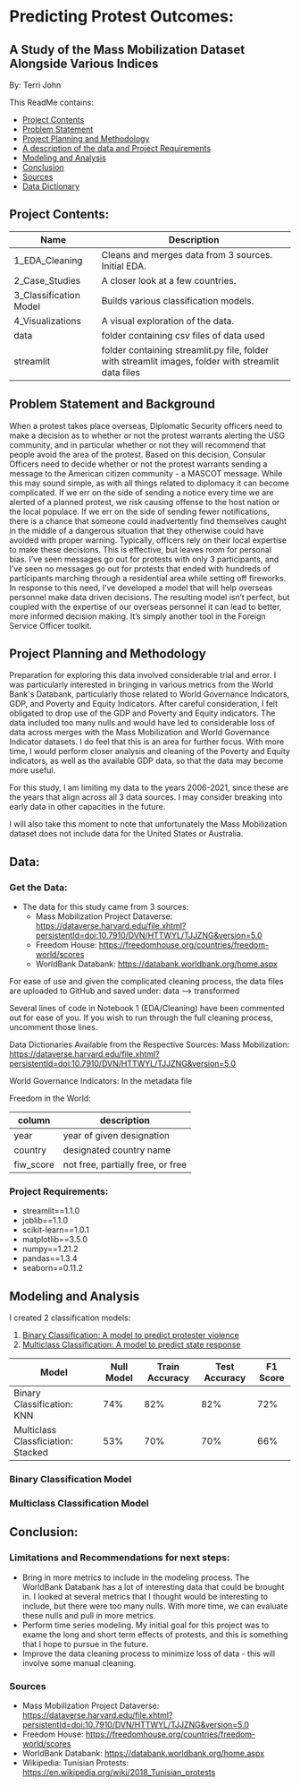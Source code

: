 
# Predicting Protest Outcomes:
## A Study of the Mass Mobilization Dataset Alongside Various Indices

By: Terri John


This ReadMe contains:

* [Project Contents](#contents)
* [Problem Statement](#problemstatement)
* [Project Planning and Methodology](#planning)
* [A description of the data and Project Requirements](#data)
* [Modeling and Analysis](#model)
* [Conclusion](#conclusion)
* [Sources](#sources)
* [Data Dictionary](#dict)


## <a name="contents"></a>Project Contents:

|Name|Description|
|---|---|
|1_EDA_Cleaning|Cleans and merges data from 3 sources. Initial EDA.|
|2_Case_Studies|A closer look at a few countries.|
|3_Classification Model|Builds various classification models.|
|4_Visualizations|A visual exploration of the data.|
|data|folder containing csv files of data used|
|streamlit|folder containing streamlit.py file, folder with streamlit images, folder with streamlit data files|

## <a name="problemstatement"></a>Problem Statement and Background

When a protest takes place overseas, Diplomatic Security officers need to make a decision as to whether or not the protest warrants alerting the USG community, and in particular whether or not they will recommend that people avoid the area of the protest. Based on this decision, Consular Officers need to decide whether or not the protest warrants sending a message to the American citizen community - a MASCOT message. While this may sound simple, as with all things related to diplomacy it can become complicated. If we err on the side of sending a notice every time we are alerted of a planned protest, we risk causing offense to the host nation or the local populace. If we err on the side of sending fewer notifications, there is a chance that someone could inadvertently find themselves caught in the middle of a dangerous situation that they otherwise could have avoided with proper warning. Typically, officers rely on their local expertise to make these decisions. This is effective, but leaves room for personal bias. I’ve seen messages go out for protests with only 3 participants, and I’ve seen no messages go out for protests that ended with hundreds of participants marching through a residential area while setting off fireworks. In response to this need, I’ve developed a model that will help overseas personnel make data driven decisions. The resulting model isn’t perfect, but coupled with the expertise of our overseas personnel it can lead to better, more informed decision making. It’s simply another tool in the Foreign Service Officer toolkit.


## <a name="planning"></a>Project Planning and Methodology

Preparation for exploring this data involved considerable trial and error. I was particularly interested in bringing in various metrics from the World Bank's Databank, particularly those related to World Governance Indicators, GDP, and Poverty and Equity Indicators. After careful consideration, I felt obligated to drop use of the GDP and Poverty and Equity indicators. The data included too many nulls and would have led to considerable loss of data across merges with the Mass Mobilization and World Governance Indicator datasets. I do feel that this is an area for further focus. With more time, I would perform closer analysis and cleaning of the Poverty and Equity indicators, as well as the available GDP data, so that the data may become more useful.

For this study, I am limiting my data to the years 2006-2021, since these are the years that align across all 3 data sources. I may consider breaking into early data in other capacities in the future.

I will also take this moment to note that unfortunately the Mass Mobilization dataset does not include data for the United States or Australia.

## <a name="data"></a>Data:

### Get the Data:
* The data for this study came from 3 sources:
  * Mass Mobilization Project Dataverse: https://dataverse.harvard.edu/file.xhtml?persistentId=doi:10.7910/DVN/HTTWYL/TJJZNG&version=5.0
  * Freedom House: https://freedomhouse.org/countries/freedom-world/scores
  * WorldBank Databank: https://databank.worldbank.org/home.aspx

For ease of use and given the complicated cleaning process, the data files are uploaded to GitHub and saved under:
 data --> transformed

 Several lines of code in Notebook 1 (EDA/Cleaning) have been commented out for ease of you.  If you wish to run through the full cleaning process, uncomment those lines.

Data Dictionaries Available from the Respective Sources:
Mass Mobilization: https://dataverse.harvard.edu/file.xhtml?persistentId=doi:10.7910/DVN/HTTWYL/TJJZNG&version=5.0

World Governance Indicators: In the metadata file

Freedom in the World:

|column|description|
|---|---|
|year|year of given designation|
|country|designated country name|
|fiw_score|not free, partially free, or free|


### Project Requirements:   
* streamlit==1.1.0
* joblib==1.1.0
* scikit-learn==1.0.1
* matplotlib==3.5.0
* numpy==1.21.2
* pandas==1.3.4
* seaborn==0.11.2


## <a name="model"></a>Modeling and Analysis
I created 2 classification models:
1. [Binary Classification: A model to predict protester violence](#binary)
2. [Multiclass Classification: A model to predict state response](#multi)

|Model|Null Model|Train Accuracy|Test Accuracy|F1 Score|
|---|---|---|---|---|
|Binary Classification: KNN|74%|82%|82%|72%|
|Multiclass Classficiation: Stacked|53%|70%|70%|66%

### <a name="binary"></a>  Binary Classification Model



### <a name="multi"></a> Multiclass Classification Model



## <a name="conclusion"></a>Conclusion:
### Limitations and Recommendations for next steps:
* Bring in more metrics to include in the modeling process. The WorldBank Databank has a lot of interesting data that could be brought in. I looked at several metrics that I thought would be interesting to include, but there were too many nulls. With more time, we can evaluate these nulls and pull in more metrics.
* Perform time series modeling. My initial goal for this project was to exame the long and short term effects of protests, and this is something that I hope to pursue in the future.
* Improve the data cleaning process to minimize loss of data - this will involve some manual cleaning.




### <a name="sources"></a>Sources

* Mass Mobilization Project Dataverse: https://dataverse.harvard.edu/file.xhtml?persistentId=doi:10.7910/DVN/HTTWYL/TJJZNG&version=5.0
* Freedom House: https://freedomhouse.org/countries/freedom-world/scores
* WorldBank Databank: https://databank.worldbank.org/home.aspx
* Wikipedia: Tunisian Protests: https://en.wikipedia.org/wiki/2018_Tunisian_protests

